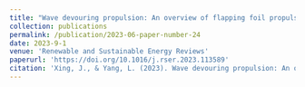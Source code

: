 ```yaml
---
title: "Wave devouring propulsion: An overview of flapping foil propulsion technology"
collection: publications
permalink: /publication/2023-06-paper-number-24
date: 2023-9-1
venue: 'Renewable and Sustainable Energy Reviews'
paperurl: 'https://doi.org/10.1016/j.rser.2023.113589'
citation: 'Xing, J., & Yang, L. (2023). Wave devouring propulsion: An overview of flapping foil propulsion technology. Renewable and Sustainable Energy Reviews, 184, 113589.' 
---
```

